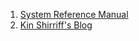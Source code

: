 1. [System Reference Manual](https://github.com/beagleboard/pocketbeagle/wiki/System-Reference-Manual)
1. [Kin Shirriff's Blog](http://www.righto.com/2017/12/hands-on-with-pocketbeagle-tiny-25.html)
